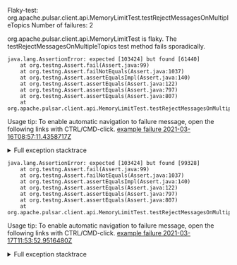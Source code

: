         
Flaky-test: org.apache.pulsar.client.api.MemoryLimitTest.testRejectMessagesOnMultipleTopics
Number of failures: 2

org.apache.pulsar.client.api.MemoryLimitTest is flaky. The testRejectMessagesOnMultipleTopics test method fails sporadically.

```
java.lang.AssertionError: expected [103424] but found [61440]
	at org.testng.Assert.fail(Assert.java:99)
	at org.testng.Assert.failNotEquals(Assert.java:1037)
	at org.testng.Assert.assertEqualsImpl(Assert.java:140)
	at org.testng.Assert.assertEquals(Assert.java:122)
	at org.testng.Assert.assertEquals(Assert.java:797)
	at org.testng.Assert.assertEquals(Assert.java:807)
	at org.apache.pulsar.client.api.MemoryLimitTest.testRejectMessagesOnMultipleTopics(MemoryLimitTest.java:143)
```

Usage tip: To enable automatic navigation to failure message, open the following links with CTRL/CMD-click.
[example failure 2021-03-16T08:57:11.4358717Z](https://github.com/apache/pulsar/runs/2119427150?check_suite_focus=true#step:9:254)


<details>
<summary>Full exception stacktrace</summary>
<code><pre>
java.lang.AssertionError: expected [103424] but found [61440]
	at org.testng.Assert.fail(Assert.java:99)
	at org.testng.Assert.failNotEquals(Assert.java:1037)
	at org.testng.Assert.assertEqualsImpl(Assert.java:140)
	at org.testng.Assert.assertEquals(Assert.java:122)
	at org.testng.Assert.assertEquals(Assert.java:797)
	at org.testng.Assert.assertEquals(Assert.java:807)
	at org.apache.pulsar.client.api.MemoryLimitTest.testRejectMessagesOnMultipleTopics(MemoryLimitTest.java:143)
	at sun.reflect.NativeMethodAccessorImpl.invoke0(Native Method)
	at sun.reflect.NativeMethodAccessorImpl.invoke(NativeMethodAccessorImpl.java:62)
	at sun.reflect.DelegatingMethodAccessorImpl.invoke(DelegatingMethodAccessorImpl.java:43)
	at java.lang.reflect.Method.invoke(Method.java:498)
	at org.testng.internal.MethodInvocationHelper.invokeMethod(MethodInvocationHelper.java:132)
	at org.testng.internal.InvokeMethodRunnable.runOne(InvokeMethodRunnable.java:45)
	at org.testng.internal.InvokeMethodRunnable.call(InvokeMethodRunnable.java:73)
	at org.testng.internal.InvokeMethodRunnable.call(InvokeMethodRunnable.java:11)
	at java.util.concurrent.FutureTask.run(FutureTask.java:266)
	at java.util.concurrent.ThreadPoolExecutor.runWorker(ThreadPoolExecutor.java:1149)
	at java.util.concurrent.ThreadPoolExecutor$Worker.run(ThreadPoolExecutor.java:624)
	at java.lang.Thread.run(Thread.java:748)

</pre></code>
</details>

```
java.lang.AssertionError: expected [103424] but found [99328]
	at org.testng.Assert.fail(Assert.java:99)
	at org.testng.Assert.failNotEquals(Assert.java:1037)
	at org.testng.Assert.assertEqualsImpl(Assert.java:140)
	at org.testng.Assert.assertEquals(Assert.java:122)
	at org.testng.Assert.assertEquals(Assert.java:797)
	at org.testng.Assert.assertEquals(Assert.java:807)
	at org.apache.pulsar.client.api.MemoryLimitTest.testRejectMessagesOnMultipleTopics(MemoryLimitTest.java:143)
```

Usage tip: To enable automatic navigation to failure message, open the following links with CTRL/CMD-click.
[example failure 2021-03-17T11:53:52.9516480Z](https://github.com/apache/pulsar/runs/2129737976?check_suite_focus=true#step:9:254)


<details>
<summary>Full exception stacktrace</summary>
<code><pre>
java.lang.AssertionError: expected [103424] but found [99328]
	at org.testng.Assert.fail(Assert.java:99)
	at org.testng.Assert.failNotEquals(Assert.java:1037)
	at org.testng.Assert.assertEqualsImpl(Assert.java:140)
	at org.testng.Assert.assertEquals(Assert.java:122)
	at org.testng.Assert.assertEquals(Assert.java:797)
	at org.testng.Assert.assertEquals(Assert.java:807)
	at org.apache.pulsar.client.api.MemoryLimitTest.testRejectMessagesOnMultipleTopics(MemoryLimitTest.java:143)
	at sun.reflect.NativeMethodAccessorImpl.invoke0(Native Method)
	at sun.reflect.NativeMethodAccessorImpl.invoke(NativeMethodAccessorImpl.java:62)
	at sun.reflect.DelegatingMethodAccessorImpl.invoke(DelegatingMethodAccessorImpl.java:43)
	at java.lang.reflect.Method.invoke(Method.java:498)
	at org.testng.internal.MethodInvocationHelper.invokeMethod(MethodInvocationHelper.java:132)
	at org.testng.internal.InvokeMethodRunnable.runOne(InvokeMethodRunnable.java:45)
	at org.testng.internal.InvokeMethodRunnable.call(InvokeMethodRunnable.java:73)
	at org.testng.internal.InvokeMethodRunnable.call(InvokeMethodRunnable.java:11)
	at java.util.concurrent.FutureTask.run(FutureTask.java:266)
	at java.util.concurrent.ThreadPoolExecutor.runWorker(ThreadPoolExecutor.java:1149)
	at java.util.concurrent.ThreadPoolExecutor$Worker.run(ThreadPoolExecutor.java:624)
	at java.lang.Thread.run(Thread.java:748)

</pre></code>
</details>

